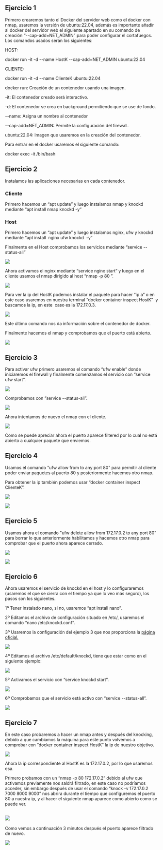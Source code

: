 ## Ejercicio 1

Primero crearemos tanto el Docker del servidor web como el docker con nmap, usaremos la versión de ubuntu:22.04, además es importante añadir al docker del servidor web el siguiente apartado en su comando de creación “--cap-add=NET_ADMIN” para poder configurar el cortafuegos.  Los comandos usados serán los siguientes:

  

HOST:

docker run -it -d --name HostK --cap-add=NET_ADMIN ubuntu:22.04

  

CLIENTE:

docker run -it -d --name ClienteK ubuntu:22.04

  

docker run: Creación de un contenedor usando una imagen.

-it: El contenedor creado será interactivo.

-d: El contenedor se crea en background permitiendo que se use de fondo.

--name: Asigna un nombre al contenedor

--cap-add=NET_ADMIN: Permite la configuración del firewall.

ubuntu:22.04: Imagen que usaremos en la creación del contenedor.

  

Para entrar en el docker usaremos el siguiente comando:

  

docker exec -it <nombre> /bin/bash

  

## Ejercicio 2

  

Instalamos las aplicaciones necesarias en cada contenedor.

### Cliente

  

Primero hacemos un “apt update” y luego instalamos nmap y knockd mediante “apt install nmap knockd -y”

### Host

Primero hacemos un “apt update” y luego instalamos nginx, ufw y knockd mediante “apt install  nginx ufw knockd  -y”

  

Finalmente en el Host comprobamos los servicios mediante “service --status-all”

![](https://lh7-rt.googleusercontent.com/docsz/AD_4nXeutxCQKQqOeKhwVPm1ASsQHhK5Fh1MAjXgOmLJbXZpB6-WspR6oHssYWTYbelB15I6BguRrrBuGt7I09vmVB14gwEZmPBDAkR4rT5Jobaz-s3p9Mv6Nj-kyZutH-6AJ6uY58nV?key=yr6KghALVH5giljdWfOFTfI_)

  

Ahora activamos el nginx mediante “service nginx start” y luego en el cliente usamos el nmap dirigido al host “nmap -p 80 <IP HOSTK>”.

![](https://lh7-rt.googleusercontent.com/docsz/AD_4nXdvf-RFLgUis3XuC15veDgolhKgYNOAwyUAqlZpWgAbG-I33l-rm7tAixRDLJET3ll8AylBas4Ur9VnfJ7uhdn9aF76LIqkQGuJ3Z-TefO3dTzuS5DCH76ysgwcg91MS9bz0FVaZA?key=yr6KghALVH5giljdWfOFTfI_)

  

Para ver la ip del HostK podemos instalar el paquete para hacer “ip a” o en este caso usaremos en nuestra terminal “docker container inspect HostK”  y buscamos la ip, en este  caso es la 172.17.0.3.

![](https://lh7-rt.googleusercontent.com/docsz/AD_4nXfWHdg4-2ttQUdJ2TTPNhl5rrQhKC_0ei95fFNtFmVDfuU2G0PvIIa0za4UDHYpkyd4ogNp4mLVQYd1P8S9l5_MhwNVRIwdK5gILBaI7L5YmSAkACzyImU373-qyblqAsQLz8Cr?key=yr6KghALVH5giljdWfOFTfI_)

Este último comando nos da información sobre el contenedor de docker.

  

Finalmente hacemos el nmap y comprobamos que el puerto está abierto.

![](https://lh7-rt.googleusercontent.com/docsz/AD_4nXexhVuJrtReaApbFmUbevYW-OG5NJQKe7ZRVrHebw0gVAXluODgezBMyuM2kVZwIVFsXfnc52T8IQULaYKsxC_VSn-zdvLfvHSAFWt5z0eheW7DkKuRD-Hl8jAoT1PIouS7qK8D8g?key=yr6KghALVH5giljdWfOFTfI_)

## Ejercicio 3

Para activar ufw primero usaremos el comando “ufw enable” donde iniciaremos el firewall y finalmente comenzamos el servicio con “service ufw start”.

![](https://lh7-rt.googleusercontent.com/docsz/AD_4nXfU7MIRZea9CY1nRzJiyLPJBDqXxO0zBHGGV08QiPLcUW41bcuAqxBm6qwqaarZax0S4e5B5nn_bmSn9xxmyNT7LuSDyt4CAbTGxRTPxVxuDIJjSM7Gp_ysUg_t9psW4M8IC9ZV?key=yr6KghALVH5giljdWfOFTfI_)

  

Comprobamos con “service --status-all”.

![](https://lh7-rt.googleusercontent.com/docsz/AD_4nXcJdOiyFO-nx3_H6uG8QdUZzb9Rzw3fco9lkSGI8u9ngY-UGq9LKJdB-YYWshGDo9drtIYGTCmy-EMgqgLnuBVlA_VOcVebBWjVaGUTy-1TSkEY80eEtLtls_6DiQIm2zWGHkbs?key=yr6KghALVH5giljdWfOFTfI_)

  

Ahora intentamos de nuevo el nmap con el cliente.

![](https://lh7-rt.googleusercontent.com/docsz/AD_4nXeXVnn-keFiyXoJk5U3eUG8ej1UB9KrBMsLyyv6iKFOKgqkangU0SkRV5KJaAhjvmNhxMBavYQ7JE6RD65On3Dh1z1QtkP_CneHOmqCKleldpLcftq0oAD5WvOfu8b3el41tcKCsg?key=yr6KghALVH5giljdWfOFTfI_)

  

Como se puede apreciar ahora el puerto aparece filtered por lo cual no está abierto a cualquier paquete que enviemos.

## Ejercicio 4

Usamos el comando "ufw allow from <IP-cliente> to any port 80" para permitir al cliente poder enviar paquetes al puerto 80 y posteriormente hacemos otro nmap.

  

Para obtener la ip también podemos usar “docker container inspect ClienteK”.

![](https://lh7-rt.googleusercontent.com/docsz/AD_4nXfY-cNML-tsU85u64VqvGG-dP_5XUZmQ4AIgmBPgLr9XO2a-0x5my-e2iJNXjXUl0hq53aAcR4_XqlZN8PNgsF-v4oWA8N5m9K8J31FYkiyWL_VV4fiLmHLmnq7Se1saWSx1KnVng?key=yr6KghALVH5giljdWfOFTfI_)

![](https://lh7-rt.googleusercontent.com/docsz/AD_4nXdeB4geqhPLLyfkrP3pVC8-EhDqbqxyym9Uaw7oQDXVHSAT5Q5_oCKggPysne7tugpr1eLU1NjkV45Kf_FxzbDy02XoGauqB7StZ676q0aPnWshuUN1Gzi9qUZbq3MpGQrDEnAJbQ?key=yr6KghALVH5giljdWfOFTfI_)

## Ejercicio 5

Usamos ahora el comando "ufw delete allow from 172.17.0.2 to any port 80" para borrar lo que anteriormente habilitamos y hacemos otro nmap para comprobar que el puerto ahora aparece cerrado.

![](https://lh7-rt.googleusercontent.com/docsz/AD_4nXcsVMONgD5UCbJPZAu8unlyFpqv9UOde7LSJWBZ64oCh2fIy2VtAD4cOJyB0JeFvGNVM4aYkebh9Ypo2Mi0i7-NlDOFnk5x87F25B6UnraLU23odR9NlziZMcUy8pnbg941PXtbuw?key=yr6KghALVH5giljdWfOFTfI_)

![](https://lh7-rt.googleusercontent.com/docsz/AD_4nXcWSNz3LJVxkOEN4R-0UeRRvOm2oomebrkkAS4t24b3v-MRSZIedv6QYbU3H6LGFbWeN2TiyyoxTeIqNCGnq-o3VWFyGjJRBG840HXNKVOxzHuxqLBxecahRiCtMQ4cr4pBAJt6FA?key=yr6KghALVH5giljdWfOFTfI_)

## Ejercicio 6

Ahora usaremos el servicio de knockd en el host y lo configuraremos (usaremos el que se cierra con el tiempo ya que lo veo más seguro), los pasos son los siguientes.

  

1º Tener instalado nano, si no, usaremos “apt install nano”.

  

2º Editamos el archivo de configuración situado en /etc/, usaremos el comando “nano /etc/knockd.conf”.

  

3º Usaremos la configuración del ejemplo 3 que nos proporciona la [página oficial.](https://help.ubuntu.com/community/PortKnocking#Server_Setup)

![](https://lh7-rt.googleusercontent.com/docsz/AD_4nXc434dNyPbx7qtevjrcB9o4j9EQE-gKT2a2uB20LN1YhBZKzdz6tRr9pSlfGNYl0eT_JloR8lC4U0rtwYywe-w9b9BNo0o8REJ2CqErigWtjNKQ0eVyPuV8TQeZLF-dYOq3COqf2Q?key=yr6KghALVH5giljdWfOFTfI_)

  

4º Editamos el archivo /etc/default/knockd, tiene que estar como en el siguiente ejemplo:

![](https://lh7-rt.googleusercontent.com/docsz/AD_4nXeqj1ZjTA3Jmsopqo-o0CWqXV-cO6jNr2b2kg2XMZZrMpLYaGprqp4fyqdFlb14WSlRAmHF3EMTDDrySiay0mtgIwZHB0Uw-oi9375S0t5V3VXjkMNiP6f96rzjiZ58lsqv-YjxdQ?key=yr6KghALVH5giljdWfOFTfI_)

  

5º Activamos el servicio con “service knockd start”.

![](https://lh7-rt.googleusercontent.com/docsz/AD_4nXfe78kAcXyfsl14FHrLyH_kchWJB4xpBWZF-rE2nKVanT3SUBuDHp_QU-bU2DFEwy11UM52WTlkFyX3e-cN24H4gvxKyHBoNov5PpiHC9ase-KnACfcoDoAvGd1lvaVOJoxXirj?key=yr6KghALVH5giljdWfOFTfI_)

6º Comprobamos que el servicio está activo con “service --status-all”.

![](https://lh7-rt.googleusercontent.com/docsz/AD_4nXeaeecgQ8H5EwKqsYa12KcnbX3XMIpiz6iV1LkNERJNeQ7g0nWJJu0bUnqmVLvGmevzaXYuyFUYWOhp_Brsm-5jZwo971VcmrAvJG2FXyrkhNRQD7W98HN7tCtEFOznAvdBTgD4sw?key=yr6KghALVH5giljdWfOFTfI_)

## Ejercicio 7

En este caso probaremos a hacer un nmap antes y después del knocking, debido a que cambiamos la máquina para este punto volvemos a comprobar con “docker container inspect HostK” la ip de nuestro objetivo.

  

![](https://lh7-rt.googleusercontent.com/docsz/AD_4nXcaKQD_v3S9oI_-RMkuZf511N7tq5ZtXKbYUbsoWUAZzyUwcm8i0a7zRRYy0SaPUhX4wuQqBAVfBHnU1dHTlCyaJihGHPLBOTPXofT2jUzxJ2RL-24GEuN6l-531m_AYAVmf6Y8CA?key=yr6KghALVH5giljdWfOFTfI_)

Ahora la ip correspondiente al HostK es la 172.17.0.2, por lo que usaremos esa.

  

Primero probamos con un “nmap -p 80 172.17.0.2” debido al ufw que activamos previamente nos saldrá filtrado, en este caso no podríamos acceder, sin embargo después de usar el comando “knock -v 172.17.0.2 7000 8000 9000” nos abrira durante el tiempo que configuremos el puerto 80 a nuestra ip, y al hacer el siguiente nmap aparece como abierto como se puede ver.

## ![](https://lh7-rt.googleusercontent.com/docsz/AD_4nXeXMjyN3Kcfq3uxg4Zt2FDHKZXv3sknBCSP5lzeCKGM904S8W1PSxIIpglZCaqr6FOiA3J35KZUydHQy6HSKh7uwVashelhkP__y5EV5QRwhb2QlLIc-5-QlsvrsRkde93B7gg-4Q?key=yr6KghALVH5giljdWfOFTfI_)

Como vemos a continuación 3 minutos después el puerto aparece filtrado de nuevo.

  

![](https://lh7-rt.googleusercontent.com/docsz/AD_4nXeHRtlRNu_kztq7IGz8ZmcUpVxy1Uhy5CvnnOMXCMPmE01HtOvHMnK3CxXjbeK6pk1TAUTsM2RaYnQDIINbyEN-pIDM_B82LaoumcKFZ5PI36UJAgVoguQzkzxcs1XAAijUwd-dlA?key=yr6KghALVH5giljdWfOFTfI_)